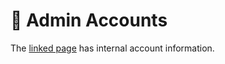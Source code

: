 # 🔐 Admin Accounts

The [linked page](https://docs.google.com/document/d/1NHeVnkUbhd8g6nx9TM6pDGPeQH12N1UGCxBDh95\_Uwo/edit?usp=sharing) has internal account information.
